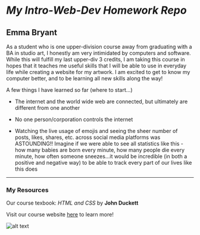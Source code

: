 # *My Intro-Web-Dev Homework Repo*

## Emma Bryant

As a student who is one upper-division course away from graduating with a BA in studio art, I honestly am very intimidated by computers and software. While this will fulfill my last upper-div 3 credits, I am taking this course in hopes that it teaches me useful skills that I will be able to use in everyday life while creating a website for my artwork. I am excited to get to know my computer better, and to be learning all new skills along the way!

A few things I have learned so far (where to start...)

* The internet and the world wide web are connected, but ultimately are different from one another

* No one person/corporation controls the internet

* Watching the live usage of emojis and seeing the sheer number of posts, likes, shares, etc. across social media platforms was ASTOUNDING!! Imagine if we were able to see all statistics like this - how many babies are born every minute, how many people die every minute, how often someone sneezes...it would be incredible (in both a positive and negative way) to be able to track every part of our lives like this does

*****

### My Resources

Our course texbook: _HTML and CSS_ by **John Duckett**

Visit our course website [here](https://media-ed-online.github.io/intro-web-dev/) to learn more!

![alt text](http://bit.ly/2DIVG46)
